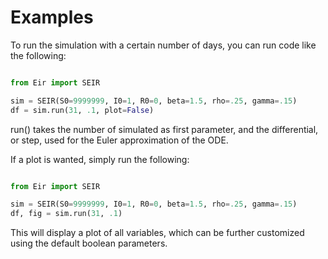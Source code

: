 # Examples

To run the simulation with a certain number of days, you can run code like the following:

```python

from Eir import SEIR

sim = SEIR(S0=9999999, I0=1, R0=0, beta=1.5, rho=.25, gamma=.15)
df = sim.run(31, .1, plot=False)
```

run() takes the number of simulated as first parameter, and the differential, or step, used for the Euler approximation of the ODE.

If a plot is wanted, simply run the following:

```python

from Eir import SEIR

sim = SEIR(S0=9999999, I0=1, R0=0, beta=1.5, rho=.25, gamma=.15)
df, fig = sim.run(31, .1)

```

This will display a plot of all variables, which can be further customized using the default boolean parameters.